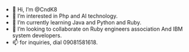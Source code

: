 - 👋 Hi, I’m @CndK8
- 👀 I’m interested in Php and AI technology.
- 🌱 I’m currently learning Java and Python and Ruby.
- 💞️ I’m looking to collaborate on Ruby engineers association And IBM system developers.
- 📫 for inquiries, dial 09081581618.

<!---
CndK8/CndK8 is a ✨ special ✨ repository because its `README.md` (this file) appears on your GitHub profile.
You can click the Preview link to take a look at your changes.
--->
